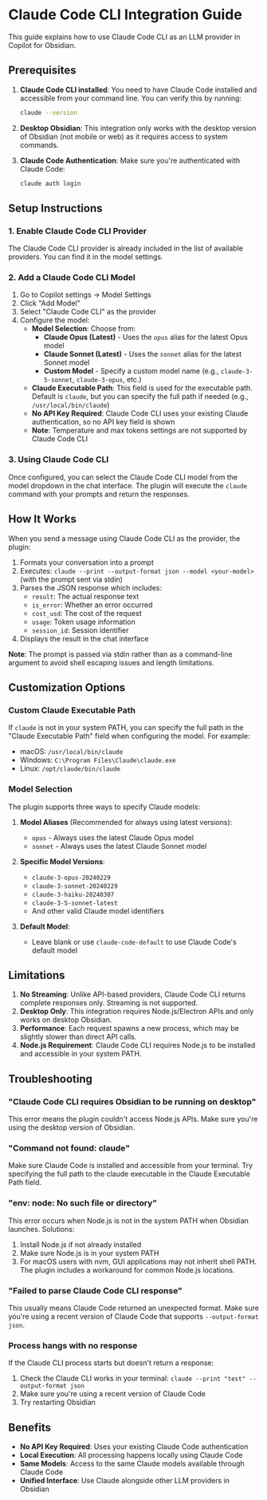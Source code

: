 # Claude Code CLI Integration Guide

This guide explains how to use Claude Code CLI as an LLM provider in Copilot for Obsidian.

## Prerequisites

1. **Claude Code CLI installed**: You need to have Claude Code installed and accessible from your command line. You can verify this by running:

   ```bash
   claude --version
   ```

2. **Desktop Obsidian**: This integration only works with the desktop version of Obsidian (not mobile or web) as it requires access to system commands.

3. **Claude Code Authentication**: Make sure you're authenticated with Claude Code:
   ```bash
   claude auth login
   ```

## Setup Instructions

### 1. Enable Claude Code CLI Provider

The Claude Code CLI provider is already included in the list of available providers. You can find it in the model settings.

### 2. Add a Claude Code CLI Model

1. Go to Copilot settings → Model Settings
2. Click "Add Model"
3. Select "Claude Code CLI" as the provider
4. Configure the model:
   - **Model Selection**: Choose from:
     - **Claude Opus (Latest)** - Uses the `opus` alias for the latest Opus model
     - **Claude Sonnet (Latest)** - Uses the `sonnet` alias for the latest Sonnet model
     - **Custom Model** - Specify a custom model name (e.g., `claude-3-5-sonnet`, `claude-3-opus`, etc.)
   - **Claude Executable Path**: This field is used for the executable path. Default is `claude`, but you can specify the full path if needed (e.g., `/usr/local/bin/claude`)
   - **No API Key Required**: Claude Code CLI uses your existing Claude authentication, so no API key field is shown
   - **Note**: Temperature and max tokens settings are not supported by Claude Code CLI

### 3. Using Claude Code CLI

Once configured, you can select the Claude Code CLI model from the model dropdown in the chat interface. The plugin will execute the `claude` command with your prompts and return the responses.

## How It Works

When you send a message using Claude Code CLI as the provider, the plugin:

1. Formats your conversation into a prompt
2. Executes: `claude --print --output-format json --model <your-model>` (with the prompt sent via stdin)
3. Parses the JSON response which includes:
   - `result`: The actual response text
   - `is_error`: Whether an error occurred
   - `cost_usd`: The cost of the request
   - `usage`: Token usage information
   - `session_id`: Session identifier
4. Displays the result in the chat interface

**Note**: The prompt is passed via stdin rather than as a command-line argument to avoid shell escaping issues and length limitations.

## Customization Options

### Custom Claude Executable Path

If `claude` is not in your system PATH, you can specify the full path in the "Claude Executable Path" field when configuring the model. For example:

- macOS: `/usr/local/bin/claude`
- Windows: `C:\Program Files\Claude\claude.exe`
- Linux: `/opt/claude/bin/claude`

### Model Selection

The plugin supports three ways to specify Claude models:

1. **Model Aliases** (Recommended for always using latest versions):

   - `opus` - Always uses the latest Claude Opus model
   - `sonnet` - Always uses the latest Claude Sonnet model

2. **Specific Model Versions**:

   - `claude-3-opus-20240229`
   - `claude-3-sonnet-20240229`
   - `claude-3-haiku-20240307`
   - `claude-3-5-sonnet-latest`
   - And other valid Claude model identifiers

3. **Default Model**:
   - Leave blank or use `claude-code-default` to use Claude Code's default model

## Limitations

1. **No Streaming**: Unlike API-based providers, Claude Code CLI returns complete responses only. Streaming is not supported.
2. **Desktop Only**: This integration requires Node.js/Electron APIs and only works on desktop Obsidian.
3. **Performance**: Each request spawns a new process, which may be slightly slower than direct API calls.
4. **Node.js Requirement**: Claude Code CLI requires Node.js to be installed and accessible in your system PATH.

## Troubleshooting

### "Claude Code CLI requires Obsidian to be running on desktop"

This error means the plugin couldn't access Node.js APIs. Make sure you're using the desktop version of Obsidian.

### "Command not found: claude"

Make sure Claude Code is installed and accessible from your terminal. Try specifying the full path to the claude executable in the Claude Executable Path field.

### "env: node: No such file or directory"

This error occurs when Node.js is not in the system PATH when Obsidian launches. Solutions:

1. Install Node.js if not already installed
2. Make sure Node.js is in your system PATH
3. For macOS users with nvm, GUI applications may not inherit shell PATH. The plugin includes a workaround for common Node.js locations.

### "Failed to parse Claude Code CLI response"

This usually means Claude Code returned an unexpected format. Make sure you're using a recent version of Claude Code that supports `--output-format json`.

### Process hangs with no response

If the Claude CLI process starts but doesn't return a response:

1. Check the Claude CLI works in your terminal: `claude --print "test" --output-format json`
2. Make sure you're using a recent version of Claude Code
3. Try restarting Obsidian

## Benefits

- **No API Key Required**: Uses your existing Claude Code authentication
- **Local Execution**: All processing happens locally using Claude Code
- **Same Models**: Access to the same Claude models available through Claude Code
- **Unified Interface**: Use Claude alongside other LLM providers in Obsidian

